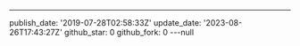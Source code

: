 ---
publish_date: '2019-07-28T02:58:33Z'
update_date: '2023-08-26T17:43:27Z'
github_star: 0
github_fork: 0
---null